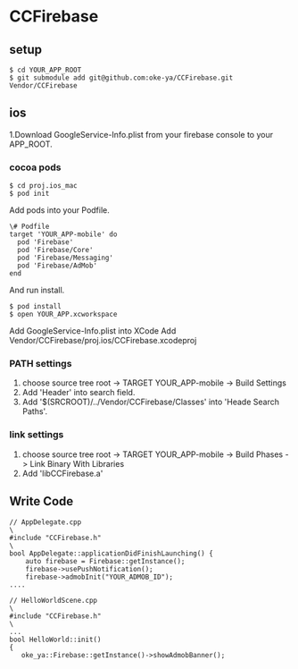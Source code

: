 # CCFirebase


## setup

```
$ cd YOUR_APP_ROOT
$ git submodule add git@github.com:oke-ya/CCFirebase.git Vendor/CCFirebase
```

## ios

1.Download GoogleService-Info.plist from your firebase console to your APP_ROOT.

### cocoa pods

```
$ cd proj.ios_mac
$ pod init
```

Add pods into your Podfile.

```
\# Podfile
target 'YOUR_APP-mobile' do
  pod 'Firebase'
  pod 'Firebase/Core'
  pod 'Firebase/Messaging'
  pod 'Firebase/AdMob'
end
```

And run install.

```
$ pod install
$ open YOUR_APP.xcworkspace
```
Add GoogleService-Info.plist into XCode
Add Vendor/CCFirebase/proj.ios/CCFirebase.xcodeproj

### PATH settings

1. choose source tree root -> TARGET YOUR_APP-mobile -> Build Settings
1. Add  'Header' into search field.
1. Add '$(SRCROOT)/../Vendor/CCFirebase/Classes' into 'Heade Search Paths'.

### link settings

1. choose source tree root -> TARGET YOUR_APP-mobile -> Build Phases -> Link Binary With Libraries
1. Add 'libCCFirebase.a'


## Write Code

```
// AppDelegate.cpp
\
#include "CCFirebase.h"
\
bool AppDelegate::applicationDidFinishLaunching() {
    auto firebase = Firebase::getInstance();
    firebase->usePushNotification();
    firebase->admobInit("YOUR_ADMOB_ID");
....
```

```
// HelloWorldScene.cpp
\
#include "CCFirebase.h"
\
...
bool HelloWorld::init()
{
   oke_ya::Firebase::getInstance()->showAdmobBanner();
```
